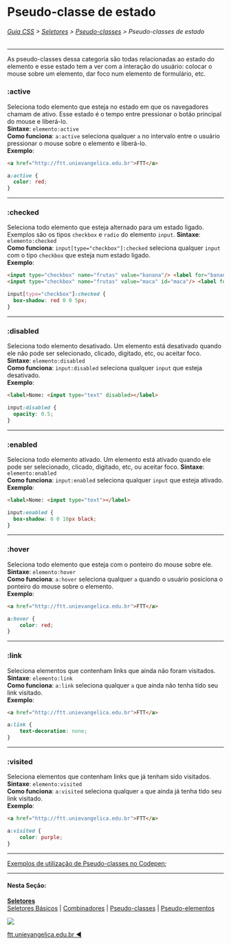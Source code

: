 # Pseudo-classe de estado
###### [Guia CSS](../README.md) > [Seletores](./seletores.md) > [Pseudo-classes](./pseudo-classes.md) > Pseudo-classes de estado
---

As pseudo-classes dessa categoria são todas relacionadas ao estado do elemento e esse estado tem a ver com a interação do usuário: colocar o mouse sobre um elemento, dar foco num elemento de formulário, etc.

### :active

Seleciona todo elemento que esteja no estado em que os navegadores chamam de ativo. Esse estado é o tempo entre pressionar o botão principal do mouse e liberá-lo.  
**Sintaxe**: `elemento:active`  
**Como funciona**: `a:active` seleciona qualquer `a` no intervalo entre o usuário pressionar o mouse sobre o elemento e liberá-lo.    
**Exemplo**:  
```html
<a href="http://ftt.unievangelica.edu.br">FTT</a>
```
```css
a:active {
  color: red;
}
```
---

### :checked

Seleciona todo elemento que esteja alternado para um estado ligado. Exemplos são os tipos `checkbox` e `radio` do elemento `input`.
**Sintaxe**: `elemento:checked`  
**Como funciona**: `input[type="checkbox"]:checked` seleciona qualquer `input` com o tipo `checkbox` que esteja num estado ligado.    
**Exemplo**:  
```html
<input type="checkbox" name="frutas" value="banana"/> <label for="banana"> Banana</label> <br> 
<input type="checkbox" name="frutas" value="maca" id="maca"/> <label for="maca"> Maçã</label>
```
```css
input[type="checkbox"]:checked {
  box-shadow: red 0 0 5px;
}
```
---

### :disabled

Seleciona todo elemento desativado. Um elemento está desativado quando ele não pode ser selecionado, clicado, digitado, etc, ou aceitar foco.  
**Sintaxe**: `elemento:disabled`   
**Como funciona**: `input:disabled` seleciona qualquer `input` que esteja desativado.  
**Exemplo**:  
```html
<label>Nome: <input type="text" disabled></label>

```
```css
input:disabled {
  opacity: 0.5;
}
```
---

### :enabled

Seleciona todo elemento ativado. Um elemento está ativado quando ele pode ser selecionado, clicado, digitado, etc, ou aceitar foco.
**Sintaxe**: `elemento:enabled`   
**Como funciona**: `input:enabled` seleciona qualquer `input` que esteja ativado.  
**Exemplo**:  
```html
<label>Nome: <input type="text"></label>
```
```css
input:enabled {
  box-shadow: 0 0 10px black;
}
```
---

### :hover

Seleciona todo elemento que esteja com o ponteiro do mouse sobre ele.  
**Sintaxe**: `elemento:hover`  
**Como funciona**: `a:hover` seleciona qualquer `a` quando o usuário posiciona o ponteiro do mouse sobre o elemento.  
**Exemplo**:  
```html
<a href="http://ftt.unievangelica.edu.br">FTT</a>
```
```css
a:hover {
    color: red;
}
```
---

### :link 

Seleciona elementos que contenham links que ainda não foram visitados.
**Sintaxe**: `elemento:link`  
**Como funciona**: `a:link` seleciona qualquer `a` que ainda não tenha tido seu link visitado.  
**Exemplo**:  
```html
<a href="http://ftt.unievangelica.edu.br">FTT</a>
```
```css
a:link {
    text-decoration: none;
}
```
---

### :visited

Seleciona elementos que contenham links que já tenham sido visitados.
**Sintaxe**: `elemento:visited`  
**Como funciona**: `a:visited` seleciona qualquer `a` que ainda já tenha tido seu link visitado.  
**Exemplo**:  
```html
<a href="http://ftt.unievangelica.edu.br">FTT</a>
```
```css
a:visited {
    color: purple;
}
```
---

[Exemplos de utilização de Pseudo-classes no Codepen](https://codepen.io/theleoad/pen/bJpVYg/right?editors=1100);


---
#### Nesta Seção:
[**Seletores**](./seletores.md)   
[Seletores Básicos](./seletores-basicos.md) | [Combinadores](./combinadores.md) | [Pseudo-classes](./pseudo-classes.md) | [Pseudo-elementos](./pseudo-elementos.md)

<img src="../assets/guia-css-linha-horizontal.jpg">

[ftt.unievangelica.edu.br :arrow_backward:](http://ftt.unievangelica.edu.br) 

